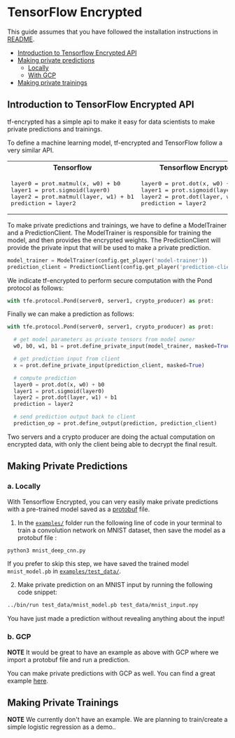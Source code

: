 # TensorFlow Encrypted

This guide assumes that you have followed the installation instructions in [README](https://github.com/mortendahl/tf-encrypted).

- [Introduction to Tensorflow Encrypted API](#introduction-to-tensorflow-encrypted-api)
- [Making private predictions](#make-private-prediction)
  - [Locally](#locally)
  - [With GCP](#with-gcp)
- [Making private trainings](#make-private-training)

## Introduction to TensorFlow Encrypted API

tf-encrypted has a simple api to make it easy for data scientists to make private predictions and trainings.


To define a machine learning model, tf-encrypted and TensorFlow follow a very similar API.

<table>
<tr>
<th>Tensorflow</th>
<th>Tensorflow Encrypted</th>
</tr>
<tr>
<td><pre lang="python">layer0 = prot.matmul(x, w0) + b0
layer1 = prot.sigmoid(layer0)
layer2 = prot.matmul(layer, w1) + b1
prediction = layer2</pre>
</td>
<td><pre lang="python">layer0 = prot.dot(x, w0) + b0
layer1 = prot.sigmoid(layer0)
layer2 = prot.dot(layer, w1) + b1
prediction = layer2</pre>
</td>
</tr>
</table>

To make private predictions and trainings, we have to define a ModelTrainer and a PredictionClient. The ModelTrainer is responsible for training the model, and then provides the encrypted weights. The PredictionClient will provide the private input that will be used to make a private prediction.


```python
model_trainer = ModelTrainer(config.get_player('model-trainer'))
prediction_client = PredictionClient(config.get_player('prediction-client'))
```

We indicate tf-encrypted to perform secure computation with the Pond protocol as follows:

```python
with tfe.protocol.Pond(server0, server1, crypto_producer) as prot:
```

Finally we can make a prediction as follows:
```python
with tfe.protocol.Pond(server0, server1, crypto_producer) as prot:

  # get model parameters as private tensors from model owner
  w0, b0, w1, b1 = prot.define_private_input(model_trainer, masked=True)

  # get prediction input from client
  x = prot.define_private_input(prediction_client, masked=True)

  # compute prediction
  layer0 = prot.dot(x, w0) + b0
  layer1 = prot.sigmoid(layer0)
  layer2 = prot.dot(layer, w1) + b1
  prediction = layer2

  # send prediction output back to client
  prediction_op = prot.define_output(prediction, prediction_client)
```

Two servers and a crypto producer are doing the actual computation on encrypted data, with only the client being able to decrypt the final result.




## Making Private Predictions
### a. Locally

With Tensorflow Encrypted, you can very easily make private predictions with a pre-trained model saved as a [protobuf](https://www.tensorflow.org/extend/tool_developers/) file.

1. In the [`examples/`](./examples/) folder run the following line of code in your terminal to train a convolution network on MNIST dataset, then save the model as a protobuf file :
```bash
python3 mnist_deep_cnn.py
```
If you prefer to skip this step, we have saved the trained model `mnist_model.pb` in [`examples/test_data/`](./examples/test_data/).

2. Make private prediction on an MNIST input by running the following code snippet:
```bash
../bin/run test_data/mnist_model.pb test_data/mnist_input.npy
```

You have just made a prediction without revealing anything about the input!

### b. GCP

**NOTE** It would be great to have an example as above with GCP where we import a protobuf file and run a prediction.

You can make private predictions with GCP as well. You can find a great example [here](https://github.com/mortendahl/tf-encrypted/tree/master/examples/mnist#remotely-on-gcp).

## Making Private Trainings

**NOTE** We currently don't have an example. We are planning to train/create a simple logistic regression as a demo..
